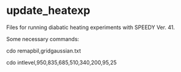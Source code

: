 # update_heatexp
Files for running diabatic heating experiments with SPEEDY Ver. 41.

Some necessary commands:

cdo remapbil,gridgaussian.txt

cdo intlevel,950,835,685,510,340,200,95,25
